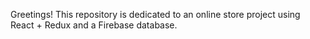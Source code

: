 Greetings! This repository is dedicated to an online store project using React + Redux and a Firebase database.
